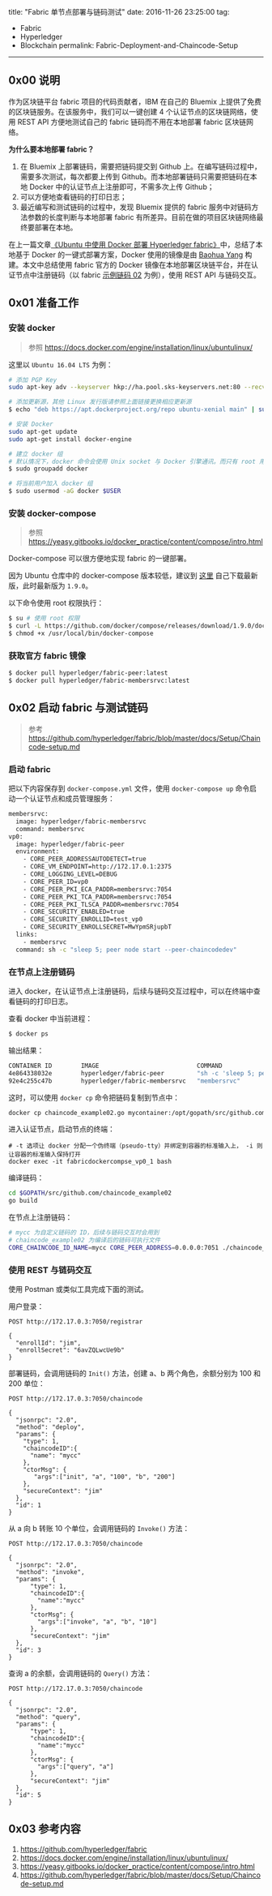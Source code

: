 ﻿title: "Fabric 单节点部署与链码测试"
date: 2016-11-26 23:25:00
tag:
- Fabric
- Hyperledger
- Blockchain
permalink: Fabric-Deployment-and-Chaincode-Setup
---

## 0x00 说明

作为区块链平台 fabric 项目的代码贡献者，IBM 在自己的 Bluemix 上提供了免费的区块链服务。在该服务中，我们可以一键创建 4 个认证节点的区块链网络，使用 REST API 方便地测试自己的 fabric 链码而不用在本地部署 fabric 区块链网络。

**为什么要本地部署 fabric？**

1. 在 Bluemix 上部署链码，需要把链码提交到 Github 上。在编写链码过程中，需要多次测试，每次都要上传到 Github。而本地部署链码只需要把链码在本地 Docker 中的认证节点上注册即可，不需多次上传 Github；
2. 可以方便地查看链码的打印日志；
2. 最近编写和测试链码的过程中，发现 Bluemix 提供的 fabric 服务中对链码方法参数的长度判断与本地部署 fabric 有所差异。目前在做的项目区块链网络最终要部署在本地。

在上一篇文章[《Ubuntu 中使用 Docker 部署 Hyperledger fabric》][1]中，总结了本地基于 Docker 的一键式部署方案，Docker 使用的镜像是由 [Baohua Yang][2] 构建。本文中总结使用 fabric 官方的 Docker 镜像在本地部署区块链平台，并在认证节点中注册链码（以 fabric [示例链码 02][3] 为例），使用 REST API 与链码交互。

## 0x01 准备工作

### 安装 docker

> 参照 https://docs.docker.com/engine/installation/linux/ubuntulinux/

这里以 `Ubuntu 16.04 LTS` 为例：

```sh
# 添加 PGP Key
sudo apt-key adv --keyserver hkp://ha.pool.sks-keyservers.net:80 --recv-keys 58118E89F3A912897C070ADBF76221572C52609D

# 添加更新源，其他 Linux 发行版请参照上面链接更换相应更新源
$ echo "deb https://apt.dockerproject.org/repo ubuntu-xenial main" | sudo tee /etc/apt/sources.list.d/docker.list

# 安装 Docker
sudo apt-get update
sudo apt-get install docker-engine

# 建立 docker 组
# 默认情况下，docker 命令会使用 Unix socket 与 Docker 引擎通讯。而只有 root 用户和 docker 组的用户才可以访问 Docker 引擎的 Unix socket。出于安全考虑，一般 Linux 系统上不会直接使用 root 用户。因此，更好地做法是将需要使用 docker 的用户加入 docker 用户组
$ sudo groupadd docker

# 将当前用户加入 docker 组
$ sudo usermod -aG docker $USER
```

### 安装 docker-compose

> 参照 https://yeasy.gitbooks.io/docker_practice/content/compose/intro.html

Docker-compose 可以很方便地实现 fabric 的一键部署。

因为 Ubuntu 仓库中的 docker-compose 版本较低，建议到 [这里][4] 自己下载最新版，此时最新版为 `1.9.0`。

以下命令使用 root 权限执行：

```sh
$ su # 使用 root 权限
$ curl -L https://github.com/docker/compose/releases/download/1.9.0/docker-compose-`uname -s`-`uname -m` > /usr/local/bin/docker-compose
$ chmod +x /usr/local/bin/docker-compose
```

### 获取官方 fabric 镜像

```sh
$ docker pull hyperledger/fabric-peer:latest
$ docker pull hyperledger/fabric-membersrvc:latest
```

## 0x02 启动 fabric 与测试链码

> 参考 https://github.com/hyperledger/fabric/blob/master/docs/Setup/Chaincode-setup.md

### 启动 fabric

把以下内容保存到 `docker-compose.yml` 文件，使用 `docker-compose up` 命令启动一个认证节点和成员管理服务：

```sh
membersrvc:
  image: hyperledger/fabric-membersrvc
  command: membersrvc
vp0:
  image: hyperledger/fabric-peer
  environment:
    - CORE_PEER_ADDRESSAUTODETECT=true
    - CORE_VM_ENDPOINT=http://172.17.0.1:2375
    - CORE_LOGGING_LEVEL=DEBUG
    - CORE_PEER_ID=vp0
    - CORE_PEER_PKI_ECA_PADDR=membersrvc:7054
    - CORE_PEER_PKI_TCA_PADDR=membersrvc:7054
    - CORE_PEER_PKI_TLSCA_PADDR=membersrvc:7054
    - CORE_SECURITY_ENABLED=true
    - CORE_SECURITY_ENROLLID=test_vp0
    - CORE_SECURITY_ENROLLSECRET=MwYpmSRjupbT
  links:
    - membersrvc
  command: sh -c "sleep 5; peer node start --peer-chaincodedev"
```

### 在节点上注册链码

进入 docker，在认证节点上注册链码，后续与链码交互过程中，可以在终端中查看链码的打印日志。

查看 docker 中当前进程：
```sh
$ docker ps
```

输出结果：
```sh
CONTAINER ID        IMAGE                           COMMAND                  CREATED             STATUS              PORTS               NAMES
4e864338032e        hyperledger/fabric-peer         "sh -c 'sleep 5; peer"   54 minutes ago      Up 54 minutes                           fabricdockercompse_vp0_1
92e4c255c47b        hyperledger/fabric-membersrvc   "membersrvc"             54 minutes ago      Up 54 minutes                           fabricdockercompse_membersrvc_1
```

这时，可以使用 `docker cp` 命令把链码复制到节点中：
```sh
docker cp chaincode_example02.go mycontainer:/opt/gopath/src/github.com/chaincode_example02/chaincode_example02.go
```

进入认证节点，启动节点的终端：
```
# -t 选项让 docker 分配一个伪终端（pseudo-tty）并绑定到容器的标准输入上， -i 则让容器的标准输入保持打开
docker exec -it fabricdockercompse_vp0_1 bash
```

编译链码：
```sh
cd $GOPATH/src/github.com/chaincode_example02
go build
```

在节点上注册链码：
```sh
# mycc 为自定义链码的 ID，后续与链码交互时会用到
# chaincode_example02 为编译后的链码可执行文件
CORE_CHAINCODE_ID_NAME=mycc CORE_PEER_ADDRESS=0.0.0.0:7051 ./chaincode_example02
```

### 使用 REST 与链码交互

使用 Postman 或类似工具完成下面的测试。

用户登录：
```
POST http://172.17.0.3:7050/registrar

{
  "enrollId": "jim",
  "enrollSecret": "6avZQLwcUe9b"
}
```

部署链码，会调用链码的 `Init()` 方法，创建 a、b 两个角色，余额分别为 100 和 200 单位：
```
POST http://172.17.0.3:7050/chaincode

{
  "jsonrpc": "2.0",
  "method": "deploy",
  "params": {
    "type": 1,
    "chaincodeID":{
      "name": "mycc"
    },
    "ctorMsg": {
       "args":["init", "a", "100", "b", "200"]
    },
    "secureContext": "jim"
  },
  "id": 1
}
```

从 a 向 b 转账 10 个单位，会调用链码的 `Invoke()` 方法：
```
POST http://172.17.0.3:7050/chaincode

{
  "jsonrpc": "2.0",
  "method": "invoke",
  "params": {
      "type": 1,
      "chaincodeID":{
        "name":"mycc"
      },
      "ctorMsg": {
        "args":["invoke", "a", "b", "10"]
      },
      "secureContext": "jim"
  },
  "id": 3
}
```

查询 a 的余额，会调用链码的 `Query()` 方法：
```
POST http://172.17.0.3:7050/chaincode

{
  "jsonrpc": "2.0",
  "method": "query",
  "params": {
      "type": 1,
      "chaincodeID":{
        "name":"mycc"
      },
      "ctorMsg": {
        "args":["query", "a"]
      },
      "secureContext": "jim"
  },
  "id": 5
}
```

## 0x03 参考内容
1. https://github.com/hyperledger/fabric
2. https://docs.docker.com/engine/installation/linux/ubuntulinux/
3. https://yeasy.gitbooks.io/docker_practice/content/compose/intro.html
4. https://github.com/hyperledger/fabric/blob/master/docs/Setup/Chaincode-setup.md


  [1]: https://g2ex.github.io/2016/10/14/Deploy-Hyperledger-Fabric-with-Docker/
  [2]: http://yeasy.github.io/
  [3]: https://github.com/hyperledger/fabric/tree/master/examples/chaincode/go/chaincode_example02
  [4]: https://github.com/docker/compose/releases